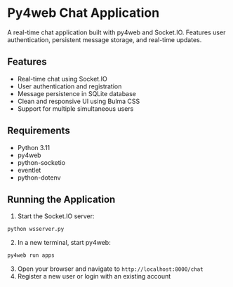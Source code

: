 # Py4web Chat Application

A real-time chat application built with py4web and Socket.IO. Features user authentication, persistent message storage,
and real-time updates.

## Features

- Real-time chat using Socket.IO
- User authentication and registration
- Message persistence in SQLite database
- Clean and responsive UI using Bulma CSS
- Support for multiple simultaneous users

## Requirements

- Python 3.11
- py4web
- python-socketio
- eventlet
- python-dotenv

## Running the Application

1. Start the Socket.IO server:

```bash
python wsserver.py
```

2. In a new terminal, start py4web:

```bash
py4web run apps
```

3. Open your browser and navigate to `http://localhost:8000/chat`
4. Register a new user or login with an existing account